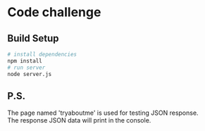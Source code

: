 # Code challenge

## Build Setup

``` bash
# install dependencies
npm install
# run server
node server.js
```
## P.S.
The page named 'tryaboutme' is used for testing JSON response.  
The response JSON data will print in the console.

